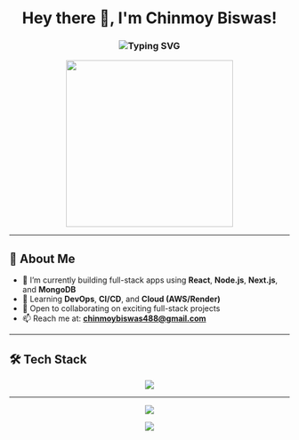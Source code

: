 <h1 align="center">
  Hey there 👋, I'm Chinmoy Biswas!
</h1>

<h3 align="center">
  <img src="https://readme-typing-svg.demolab.com?font=Fira+Code&size=24&pause=1000&color=8e53f0&center=true&vCenter=true&width=435&lines=Full+Stack+Web+Developer;React+%7C+Node.js+%7C+MongoDB+%7C+PostgreSQL;Passionate+about+building+web+apps+that+scale" alt="Typing SVG" />
</h3>

<p align="center">
  <img src="https://media.giphy.com/media/qgQUggAC3Pfv687qPC/giphy.gif" width="300" />
</p>

---

## 🧠 About Me

- 🔭 I’m currently building full-stack apps using **React**, **Node.js**, **Next.js**, and **MongoDB**
- 🌱 Learning **DevOps**, **CI/CD**, and **Cloud (AWS/Render)**
- 🧩 Open to collaborating on exciting full-stack projects
- 📫 Reach me at: **chinmoybiswas488@gmail.com**

---

## 🛠️ Tech Stack

<p align="center">
  <img src="https://skillicons.dev/icons?i=js,ts,react,nextjs,nodejs,express,mongodb,postgres,graphql,tailwind,docker,git,linux,figma" />
</p>

---



<p align="center">
  <img src="https://github-readme-stats.vercel.app/api/top-langs/?username=ChinmoyBiswas&layout=compact&theme=github_dark&hide_border=true&langs_count=8" />
</p>

<p align="center">
  <img src="https://activity-graph.herokuapp.com/graph?username=ChinmoyBiswas&bg_color=0d1117&color=00FFFF&line=00FFFF&point=ffffff&area=true&hide_border=true" />
</p>


